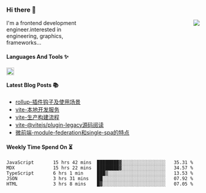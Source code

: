 <!--
**zhaohuanyuu/zhaohuanyuu** is a ✨ _special_ ✨ repository because its `README.md` (this file) appears on your GitHub profile.
-->

### Hi there 👋

<picture>
  <source media="(prefers-color-scheme: dark)" srcset="https://github-readme-stats.vercel.app/api?username=zhaohuanyuu&count_private=true&show_icons=true&theme=city_lights&hide_title=true">
  <img align="right" src="https://github-readme-stats.vercel.app/api?username=zhaohuanyuu&count_private=true&show_icons=true&hide_title=true">
</picture>

<p align="left" style="width:40%">I'm a frontend development engineer.interested in engineering, graphics, frameworks...</p>

#### Languages And Tools ✨

<img align="left" height="20" src="https://skillicons.dev/icons?i=js,ts,nodejs,rust,react,vue,svelte,gatsby,graphql,nestjs" />

</br>

#### Latest Blog Posts 📚
<!-- BLOG-POST-LIST:START -->
- [rollup-插件钩子及使用场景](https://auu.zone/post/rollup-plugin)
- [vite-本地开发服务](https://auu.zone/post/vite-server)
- [vite-生产构建流程](https://auu.zone/post/vite-build)
- [vite-@vitejs/plugin-legacy源码阅读](https://auu.zone/post/vite-legacy)
- [微前端-module-federation和single-spa的特点](https://auu.zone/post/micro-fe)
<!-- BLOG-POST-LIST:END -->

#### Weekly Time Spend On ⏳
<!--START_SECTION:waka-->

```text
JavaScript       15 hrs 42 mins  ████████▓░░░░░░░░░░░░░░░░   35.31 %
MDX              15 hrs 22 mins  ████████▓░░░░░░░░░░░░░░░░   34.57 %
TypeScript       6 hrs 1 min     ███▒░░░░░░░░░░░░░░░░░░░░░   13.53 %
JSON             3 hrs 31 mins   ██░░░░░░░░░░░░░░░░░░░░░░░   07.92 %
HTML             3 hrs 8 mins    █▓░░░░░░░░░░░░░░░░░░░░░░░   07.05 %
```

<!--END_SECTION:waka-->
